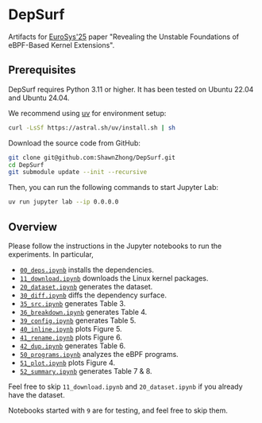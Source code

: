 DepSurf
===


Artifacts for [EuroSys'25](https://2025.eurosys.org/) paper "Revealing the Unstable Foundations of eBPF-Based Kernel Extensions".

## Prerequisites

DepSurf requires Python 3.11 or higher. It has been tested on Ubuntu 22.04 and Ubuntu 24.04.

We recommend using [uv](https://astral.sh/uv/) for environment setup: 

```sh
curl -LsSf https://astral.sh/uv/install.sh | sh
```

Download the source code from GitHub:

```sh
git clone git@github.com:ShawnZhong/DepSurf.git
cd DepSurf
git submodule update --init --recursive
```

Then, you can run the following commands to start Jupyter Lab:

```sh
uv run jupyter lab --ip 0.0.0.0
```

## Overview

Please follow the instructions in the Jupyter notebooks to run the experiments. In particular,

- [`00_deps.ipynb`](./00_deps.ipynb) installs the dependencies.
- [`11_download.ipynb`](./11_download.ipynb) downloads the Linux kernel packages. 
- [`20_dataset.ipynb`](./20_dataset.ipynb) generates the dataset. 
- [`30_diff.ipynb`](./30_diff.ipynb) diffs the dependency surface.
- [`35_src.ipynb`](./35_src.ipynb) generates Table 3. 
- [`36_breakdown.ipynb`](./36_breakdown.ipynb) generates Table 4.
- [`39_config.ipynb`](./39_config.ipynb) generates Table 5.
- [`40_inline.ipynb`](./40_inline.ipynb) plots Figure 5.
- [`41_rename.ipynb`](./41_rename.ipynb) plots Figure 6.
- [`42_dup.ipynb`](./42_dup.ipynb) generates Table 6.
- [`50_programs.ipynb`](./50_programs.ipynb) analyzes the eBPF programs.
- [`51_plot.ipynb`](./51_plot.ipynb) plots Figure 4.
- [`52_summary.ipynb`](./52_summary.ipynb) generates Table 7 & 8.

Feel free to skip `11_download.ipynb` and `20_dataset.ipynb` if you already have the dataset.

Notebooks started with `9` are for testing, and feel free to skip them.
